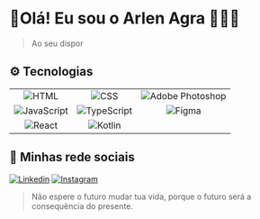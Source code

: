 
#  🔹Olá! Eu sou o Arlen Agra 🖐🏽🔹

> <p> Ao seu dispor </p>



## ⚙️ Tecnologias
[//]: # (Variáveis para os links das imagens)
[html-badge]: https://img.shields.io/badge/html5-%23E34F26.svg?style=for-the-badge&logo=html5&logoColor=white
[css-badge]: https://img.shields.io/badge/css-%231572B6.svg?style=for-the-badge&logo=css3&logoColor=white
[js-badge]: https://img.shields.io/badge/javascript-%23323330.svg?style=for-the-badge&logo=javascript&logoColor=%23F7DF1E
[ts-badge]: https://img.shields.io/badge/typescript-%23007ACC.svg?style=for-the-badge&logo=typescript&logoColor=white
[react-badge]: https://img.shields.io/badge/react-%2320232a.svg?style=for-the-badge&logo=react&logoColor=%2361DAFB
[git-badge]: https://img.shields.io/badge/Git-F05032?style=flat&logo=git&logoColor=white
[github-badge]: https://img.shields.io/badge/GitHub-181717?style=flat&logo=github&logoColor=white
[kotlin-badge]:https://img.shields.io/badge/Kotlin-0095D5?&style=for-the-badge&logo=kotlin&logoColor=white
[ps-badge]:https://img.shields.io/badge/Adobe%20Photoshop-31A8FF?style=for-the-badge&logo=Adobe%20Photoshop&logoColor=black
[figma-badge]:https://img.shields.io/badge/Figma-F24E1E?style=for-the-badge&logo=figma&logoColor=white
[github-badge]: https://img.shields.io/badge/GitHub-181717?style=flat&logo=github&logoColor=white

|  |  |  |
|:---:|:---:|:---:|
| ![HTML][html-badge] | ![CSS][css-badge] | ![Adobe Photoshop][ps-badge] |
| ![JavaScript][js-badge] | ![TypeScript][ts-badge] | ![Figma][figma-badge] |
| ![React][react-badge] |  ![Kotlin][kotlin-badge] |  



## 📱 Minhas rede sociais 
[![Linkedin](https://img.shields.io/badge/LinkedIn-0077B5?style=for-the-badge&logo=linkedin&logoColor=white)](www.linkedin.com/in/arlen-agra-571275209)
[![Instagram](https://img.shields.io/badge/Instagram-E4405F?style=for-the-badge&logo=instagram&logoColor=white
)](www.linkedin.com/in/arlen-agra-571275209)


> <p> Não espere o futuro mudar tua vida, porque o futuro será a consequência do presente. </p>
